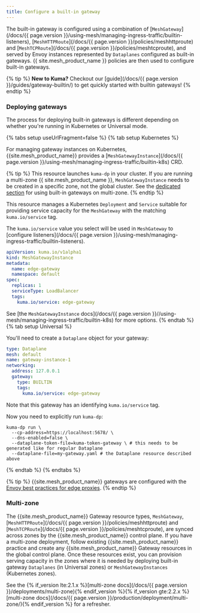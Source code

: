 ```yaml
---
title: Configure a built-in gateway
---
```


The built-in gateway is configured using a combination of [`MeshGateway`](/docs/{{ page.version }}/using-mesh/managing-ingress-traffic/builtin-listeners), [`MeshHTTPRoute`](/docs/{{ page.version }}/policies/meshhttproute) and [`MeshTCPRoute`](/docs/{{ page.version }}/policies/meshtcproute),
and served by Envoy instances represented by `Dataplanes` configured as built-in
gateways. {{ site.mesh_product_name }} policies are then used to configure
built-in gateways.

{% tip %}
**New to Kuma?**
Checkout our [guide](/docs/{{ page.version }}/guides/gateway-builtin/) to get quickly started with builtin gateways!
{% endtip %}

### Deploying gateways

The process for deploying built-in gateways is different depending on whether 
you're running in Kubernetes or Universal mode.

{% tabs setup useUrlFragment=false %}
{% tab setup Kubernetes %}

For managing gateway instances on Kubernetes, {{site.mesh_product_name}} provides a
[`MeshGatewayInstance`](/docs/{{ page.version }}/using-mesh/managing-ingress-traffic/builtin-k8s) CRD.

{% tip %}
This resource launches `kuma-dp` in your cluster.
If you are running a multi-zone {{ site.mesh_product_name }}, `MeshGatewayInstance` needs to be created in a specific zone, not the global cluster.
See the [dedicated section](#multi-zone) for using built-in gateways on
multi-zone.
{% endtip %}

This resource manages a Kubernetes `Deployment` and `Service`
suitable for providing service capacity for the `MeshGateway` with the matching `kuma.io/service` tag.

The `kuma.io/service` value you select will be used in `MeshGateway` to [configure listeners](/docs/{{ page.version }}/using-mesh/managing-ingress-traffic/builtin-listeners).

```yaml
apiVersion: kuma.io/v1alpha1
kind: MeshGatewayInstance
metadata:
  name: edge-gateway
  namespace: default
spec:
  replicas: 1
  serviceType: LoadBalancer
  tags:
    kuma.io/service: edge-gateway
```

See [the `MeshGatewayInstance` docs](/docs/{{ page.version }}//using-mesh/managing-ingress-traffic/builtin-k8s) for more options.
{% endtab %}
{% tab setup Universal %}

You'll need to create a `Dataplane` object for your gateway:

```yaml
type: Dataplane
mesh: default
name: gateway-instance-1
networking:
  address: 127.0.0.1
  gateway:
    type: BUILTIN
    tags:
      kuma.io/service: edge-gateway
```

Note that this gateway has an identifying `kuma.io/service` tag.

Now you need to explicitly run `kuma-dp`:

```shell
kuma-dp run \
  --cp-address=https://localhost:5678/ \
  --dns-enabled=false \
  --dataplane-token-file=kuma-token-gateway \ # this needs to be generated like for regular Dataplane
  --dataplane-file=my-gateway.yaml # the Dataplane resource described above
```

{% endtab %}
{% endtabs %}

{% tip %}
{{site.mesh_product_name}} gateways are configured with the [Envoy best practices for edge proxies](https://www.envoyproxy.io/docs/envoy/latest/configuration/best_practices/edge).
{% endtip %}

### Multi-zone

The {{site.mesh_product_name}} Gateway resource types, `MeshGateway`, [`MeshHTTPRoute`](/docs/{{ page.version }}/policies/meshhttproute) and [`MeshTCPRoute`](/docs/{{ page.version }}/policies/meshtcproute), are synced across zones by the {{site.mesh_product_name}} control plane.
If you have a multi-zone deployment, follow existing {{site.mesh_product_name}} practice and create any {{site.mesh_product_name}} Gateway resources in the global control plane.
Once these resources exist, you can provision serving capacity in the zones where it is needed by deploying built-in gateway `Dataplanes` (in Universal zones) or `MeshGatewayInstances` (Kubernetes zones).

See the {% if_version lte:2.1.x %}[multi-zone docs](/docs/{{ page.version }}/deployments/multi-zone){% endif_version %}{% if_version gte:2.2.x %}[multi-zone docs](/docs/{{ page.version }}/production/deployment/multi-zone/){% endif_version %} for a
refresher.
